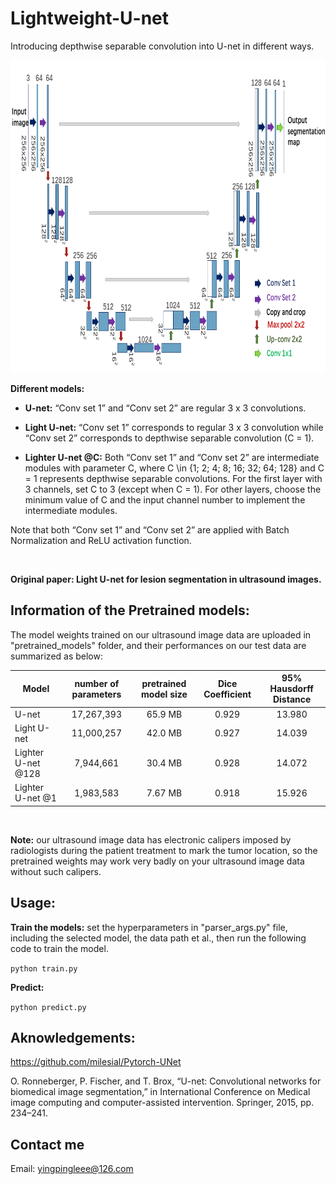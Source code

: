 # Lightweight-U-net
Introducing depthwise separable convolution into U-net in different ways.



<div align=center><img width="700" height="500" src="general_network_architecture.png" alt="General network architecture for U-net, Light U-net and Lighter U-net"/></div>

**Different models:**

- **U-net:** “Conv set 1” and “Conv set 2” are regular 3 x 3 convolutions.

- **Light U-net:** “Conv set 1” corresponds to regular 3 x 3 convolution while “Conv set 2” corresponds to depthwise separable convolution (C = 1).

- **Lighter U-net @C:** Both “Conv set 1” and “Conv set 2” are intermediate modules with parameter C, where C \in {1; 2; 4; 8; 16; 32; 64; 128} and C = 1 represents depthwise
separable convolutions. For the first layer with 3 channels, set C to 3 (except when C = 1). For other layers, choose the minimum value of C and the input channel
number to implement the intermediate modules.

Note that both “Conv set 1” and “Conv set 2” are applied with Batch Normalization and ReLU activation function.

&nbsp;

**Original paper: Light U-net for lesion segmentation in ultrasound images.**






## Information of the Pretrained models:
The model weights trained on our ultrasound image data are uploaded in "pretrained_models" folder, and their performances on our test data are summarized as below:

| Model                 | number of parameters    | pretrained model size     |  Dice Coefficient | 95% Hausdorff Distance|
| ----------            | :-----------:  | :-----------: | :-----------: | :-----------: |
| U-net                 | 17,267,393     | 65.9 MB       |0.929          |13.980         |
| Light U-net           | 11,000,257     | 42.0 MB       |0.927          |14.039         |
| Lighter U-net @128    | 7,944,661      | 30.4 MB       |0.928          |14.072         |
| Lighter U-net @1      | 1,983,583      | 7.67 MB       |0.918          | 15.926        |


&nbsp;

**Note:** our ultrasound image data has electronic calipers imposed by radiologists during the patient treatment to mark the tumor location, so the pretrained weights may work very badly on your ultrasound image data without such calipers. 


## Usage:

**Train the models:** set the hyperparameters in "parser_args.py" file, including the selected model, the data path et al., then run the following code to train the model.

```python train.py```

**Predict:** 

```python predict.py```

## Aknowledgements:
https://github.com/milesial/Pytorch-UNet

O. Ronneberger, P. Fischer, and T. Brox, “U-net: Convolutional networks for biomedical image segmentation,”
in International Conference on Medical image computing and computer-assisted intervention. Springer, 2015, pp. 234–241.




## Contact me

Email: yingpingleee@126.com
